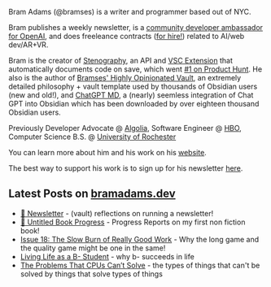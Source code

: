 Bram Adams (@bramses) is a writer and programmer based out of NYC. 

Bram publishes a weekly newsletter, is a [community developer ambassador for OpenAI](https://platform.openai.com/ambassadors), and does freeleance contracts ([for hire!](https://www.bramadams.dev/about/#consulting)) related to AI/web dev/AR+VR. 

Bram is the creator of [Stenography](https://stenography.dev), an API and [VSC Extension](https://marketplace.visualstudio.com/items?itemName=Stenography.stenography) that automatically documents code on save, which went [#1 on Product Hunt](https://www.producthunt.com/products/stenography#stenography). He also is the author of [Bramses' Highly Opinionated Vault](https://github.com/bramses/bramses-highly-opinionated-vault-2023), an extremely detailed philosophy + vault template used by thousands of Obsidian users (new and old!), and [ChatGPT MD](https://github.com/bramses/chatgpt-md), a (nearly) seemless integration of Chat GPT into Obsidian which has been downloaded by over eighteen thousand Obsidian users.

Previously Developer Advocate @ [Algolia](https://www.algolia.com/), Software Engineer @ [HBO](https://www.hbo.com/), Computer Science B.S. @ [University of Rochester](https://rochester.edu/)

You can learn more about him and his work on his [website](https://www.bramadams.dev/about/). 

The best way to support his work is to sign up for his newsletter [here](https://www.bramadams.dev/#/portal/).


## Latest Posts on [bramadams.dev](https://www.bramadams.dev/)

<!--START_SECTION:feed-->
* [🔐 Newsletter](https:&#x2F;&#x2F;www.bramadams.dev&#x2F;newsletter&#x2F;) - (vault) reflections on running a newsletter!
* [🔐 Untitled Book Progress](https:&#x2F;&#x2F;www.bramadams.dev&#x2F;untitled-book-1&#x2F;) - Progress Reports on my first non fiction book!
* [Issue 18: The Slow Burn of Really Good Work](https:&#x2F;&#x2F;www.bramadams.dev&#x2F;202307161909&#x2F;) - Why the long game and the quality game might be one in the same!
* [Living Life as a B- Student](https:&#x2F;&#x2F;www.bramadams.dev&#x2F;202307141838&#x2F;) - why b- succeeds in life
* [The Problems That CPUs Can’t Solve](https:&#x2F;&#x2F;www.bramadams.dev&#x2F;202307141835&#x2F;) - the types of things that can&#39;t be solved by things that solve types of things
<!--END_SECTION:feed-->
